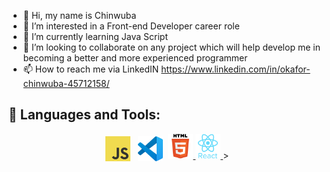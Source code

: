 - 👋 Hi, my name is Chinwuba 
- 👀 I’m interested in a Front-end Developer career role
- 🌱 I’m currently learning Java Script 
- 💞️ I’m looking to collaborate on any project which will help develop me in becoming a better and more experienced programmer
- 📫 How to reach me via LinkedIN https://www.linkedin.com/in/okafor-chinwuba-45712158/






## 🧰 Languages and Tools:

<p align="center"> 
   
   <img src="https://raw.githubusercontent.com/github/explore/80688e429a7d4ef2fca1e82350fe8e3517d3494d/topics/javascript/javascript.png" alt="Javascript" height="40" style="vertical-align:top; margin:4px">
<img src="https://raw.githubusercontent.com/github/explore/80688e429a7d4ef2fca1e82350fe8e3517d3494d/topics/visual-studio-code/visual-studio-code.png" alt="VS Code" height="40" style="vertical-align:top; margin:4px">

   <a href="https://www.w3.org/html/" target="_blank" rel="noreferrer"> 
   <img src="https://raw.githubusercontent.com/devicons/devicon/master/icons/html5/html5-original-wordmark.svg" alt="html5" width="40" height="40"/> 
   </a>    
   <a href="https://reactjs.org/" target="_blank" rel="noreferrer"> <img src="https://raw.githubusercontent.com/devicons/devicon/master/icons/react/react-original-wordmark.svg" alt="react" width="40" height="40"/> 
   </a> 
 > 
 </p>
